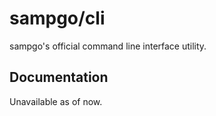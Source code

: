 # sampgo/cli

sampgo's official command line interface utility.

## Documentation
Unavailable as of now.